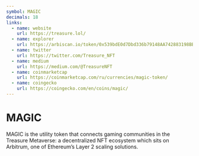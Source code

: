 ```yaml
---
symbol: MAGIC
decimals: 18
links:
  - name: website
    url: https://treasure.lol/
  - name: explorer
    url: https://arbiscan.io/token/0x539bdE0d7Dbd336b79148AA742883198BBF60342
  - name: twitter
    url: https://twitter.com/Treasure_NFT
  - name: medium
    url: https://medium.com/@TreasureNFT
  - name: coinmarketcap
    url: https://coinmarketcap.com/ru/currencies/magic-token/
  - name: coingecko
    url: https://coingecko.com/en/coins/magic/
---
```


# MAGIC

MAGIC is the utility token that connects gaming communities in the Treasure Metaverse: a decentralized NFT ecosystem which sits on Arbitrum, one of Ethereum’s Layer 2 scaling solutions.
